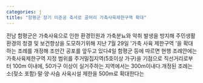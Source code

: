 ```yaml
---
categories: j
title: "함평군 장기 미준공 축사로 골머리 가축사육제한구역 확대"
---
```

전남 함평군은 가축사육으로 인한 환경민원과 가축분뇨와 악취 발생을 방지해 주민생활환경의 청결 및 보건향상을 도모하기위해 지난 7월 29일 &#39;가축 사육 제한구역 &#39;을 확대하는 조례를 개정해 조만간 공포를 앞두고 있다4일 함평군 등에 따르면 현행 조례안에는 가축사육제한구역 지정 범위를 주거밀집지역(5호이상 가구)을 기점으로 직선거리로부터 100m 이내에, 50가구 이상이 실거주하는 지역에서는 300m이내다.개정된 조례는 소(젖소 포함)&middot;말&middot;양&middot;사슴 사육시설 제한을 500m로 확대한다는